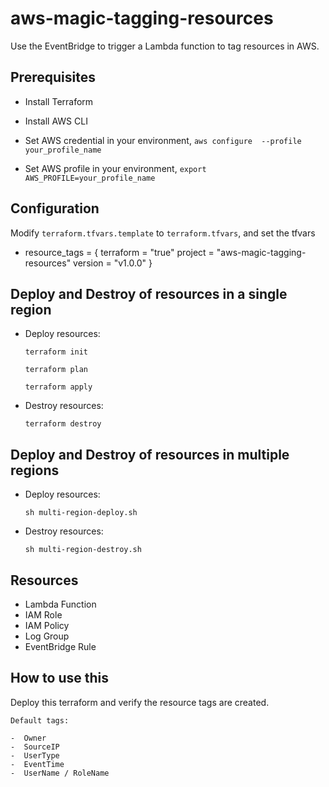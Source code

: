 # aws-magic-tagging-resources

Use the EventBridge to trigger a Lambda function to tag resources in AWS.

## Prerequisites

- Install Terraform

- Install AWS CLI

- Set AWS credential in your environment, ```aws configure  --profile your_profile_name```

- Set AWS profile in your environment, ```export AWS_PROFILE=your_profile_name```

## Configuration

Modify ```terraform.tfvars.template``` to ```terraform.tfvars```, and set the tfvars

- resource_tags = {
  terraform = "true"
  project   = "aws-magic-tagging-resources"
  version   = "v1.0.0"
}

## Deploy and Destroy of resources in a single region

- Deploy resources:

   `terraform init`

   `terraform plan`

   `terraform apply`

- Destroy resources:

   `terraform destroy`

## Deploy and Destroy of resources in multiple regions

- Deploy resources:

   `sh multi-region-deploy.sh`

- Destroy resources:

   `sh multi-region-destroy.sh`

## Resources

- Lambda Function
- IAM Role
- IAM Policy
- Log Group
- EventBridge Rule

## How to use this

Deploy this terraform and verify the resource tags are created.

```
Default tags:

-  Owner
-  SourceIP
-  UserType
-  EventTime
-  UserName / RoleName

```
